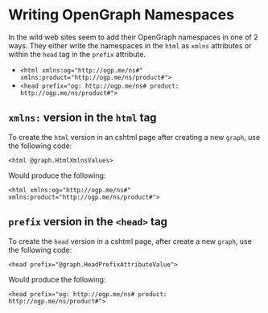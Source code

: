 
# Writing OpenGraph Namespaces
In the wild web sites seem to add their OpenGraph namespaces in one of 2 ways.  They either
write the namespaces in the `html` as `xmlns` attributes or within the `head` tag in the `prefix` attribute.

* `<html xmlns:og="http://ogp.me/ns#" xmlns:product="http://ogp.me/ns/product#">`
* `<head prefix="og: http://ogp.me/ns# product: http://ogp.me/ns/product#">`

## `xmlns:` version in the `html` tag

To create the `html` version in an cshtml page after creating a new `graph`, use the following code:

    <html @graph.HtmlXmlnsValues>

Would produce the following:

    <html xmlns:og="http://ogp.me/ns#" xmlns:product="http://ogp.me/ns/product#">

## `prefix` version in the `<head>` tag

To create the `head` version in a cshtml page, after create a new `graph`, use the following code:

    <head prefix="@graph.HeadPrefixAttributeValue">

Would produce the following:

    <head prefix="og: http://ogp.me/ns# product: http://ogp.me/ns/product#">
 